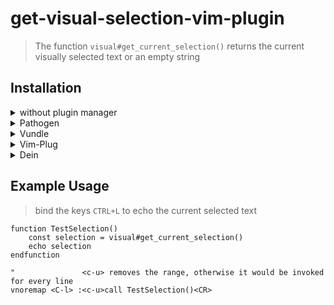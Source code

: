 # get-visual-selection-vim-plugin
> The function `visual#get_current_selection()` returns the current visually selected text or an empty string 

## Installation
<details>
<summary>without plugin manager</summary>

1. In the terminal,
    ```bash
    mkdir -p ~/.vim/bundle/
    git clone https://github.com/roymanigley/get-visual-selection-vim-plugin.git ~/.vim/bundle/get-visual-selection-vim-plugin
    mkdir -p ~/.vim/plugin/
    ln -s ~/.vim/bundle/get-visual-selection-vim-plugin/plugin/visual.vim ~/.vim/plugin/visual.vim
    ```
1. Restart Vim
</details>


<details>
<summary>Pathogen</summary>
Pathogen is more of a runtime path manager than a plugin manager. You must clone the plugins' repositories yourself to a specific location, and Pathogen makes sure they are available in Vim.


1. In the terminal,
    ```bash
    git clone https://github.com/roymanigley/get-visual-selection-vim-plugin.git ~/.vim/bundle/.get-visual-selection-vim-plugin
    ```
1. In your `vimrc`,
    ```vim
    call pathogen#infect()
    syntax on
    filetype plugin indent on
    ```
1. Restart Vim
</details>

<details>
  <summary>Vundle</summary>

1. Install Vundle, according to its instructions.
1. Add the following text to your `vimrc`.
    ```vim
    call vundle#begin()
      Plugin 'roymanigley/get-visual-selection-vim-plugin'
    call vundle#end()
    ```
1. Restart Vim, and run the `:PluginInstall` statement to install your plugins.
</details>

<details>
  <summary>Vim-Plug</summary>

1. Install Vim-Plug, according to its instructions.
1. Add the following text to your `vimrc`.
```vim
call plug#begin()
  Plug 'roymanigley/get-visual-selection-vim-plugin'
call plug#end()
```
1. Restart Vim, and run the `:PlugInstall` statement to install your plugins.
</details>

<details>
  <summary>Dein</summary>

1. Install Dein, according to its instructions.
1. Add the following text to your `vimrc`.
    ```vim
    call dein#begin()
      call dein#add('roymanigley/get-visual-selection-vim-plugin')
    call dein#end()
    ```
1. Restart Vim, and run the `:call dein#install()` statement to install your plugins.
</details>

## Example Usage

> bind the keys `CTRL+L` to echo the current selected text  

    function TestSelection() 
        const selection = visual#get_current_selection() 
        echo selection
    endfunction

    "               <c-u> removes the range, otherwise it would be invoked for every line
    vnoremap <C-l> :<c-u>call TestSelection()<CR>
